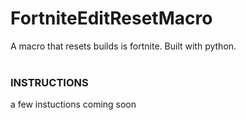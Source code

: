 # FortniteEditResetMacro
A macro that resets builds is fortnite. Built with python.
<br><br><h3>INSTRUCTIONS</h3>
a few instuctions coming soon


